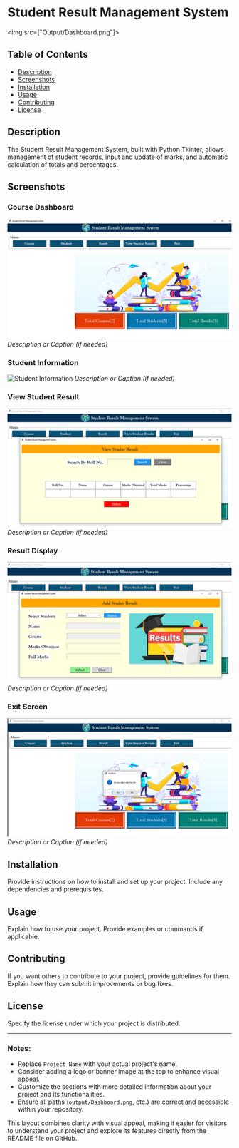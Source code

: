 # Student Result Management System

<img src=["Output/Dashboard.png"]>

## Table of Contents
- [Description](#description)
- [Screenshots](#screenshots)
- [Installation](#installation)
- [Usage](#usage)
- [Contributing](#contributing)
- [License](#license)

## Description
The Student Result Management System, built with Python Tkinter, allows management of student records, input and update of marks, and automatic calculation of totals and percentages.

## Screenshots

### Course Dashboard
![Course Dashboard](output/Dashboard.png)
*Description or Caption (if needed)*

### Student Information
![Student Information](output/student_info.png)
*Description or Caption (if needed)*

### View Student Result
![View Student Result](output/View%20student%20result.png)
*Description or Caption (if needed)*

### Result Display
![Result Display](output/result.png)
*Description or Caption (if needed)*

### Exit Screen
![Exit Screen](output/exit.png)
*Description or Caption (if needed)*

## Installation
Provide instructions on how to install and set up your project. Include any dependencies and prerequisites.

## Usage
Explain how to use your project. Provide examples or commands if applicable.

## Contributing
If you want others to contribute to your project, provide guidelines for them. Explain how they can submit improvements or bug fixes.

## License
Specify the license under which your project is distributed.

---

### Notes:
- Replace `Project Name` with your actual project's name.
- Consider adding a logo or banner image at the top to enhance visual appeal.
- Customize the sections with more detailed information about your project and its functionalities.
- Ensure all paths (`output/Dashboard.png`, etc.) are correct and accessible within your repository.

This layout combines clarity with visual appeal, making it easier for visitors to understand your project and explore its features directly from the README file on GitHub.

